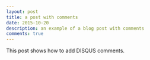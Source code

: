 ```yaml
---
layout: post
title: a post with comments
date: 2015-10-20
description: an example of a blog post with comments
comments: true
---
```

This post shows how to add DISQUS comments.
